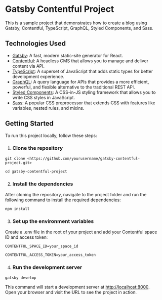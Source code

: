 # Gatsby Contentful Project

This is a sample project that demonstrates how to create a blog using Gatsby, Contentful, TypeScript, GraphQL, Styled Components, and Sass.

## Technologies Used

- [Gatsby](https://www.gatsbyjs.com/): A fast, modern static-site generator for React.
- [Contentful](https://www.contentful.com/): A headless CMS that allows you to manage and deliver content via API.
- [TypeScript](https://www.typescriptlang.org/): A superset of JavaScript that adds static types for better development experience.
- [GraphQL](https://graphql.org/): A query language for APIs that provides a more efficient, powerful, and flexible alternative to the traditional REST API.
- [Styled Components](https://styled-components.com/): A CSS-in-JS styling framework that allows you to write CSS styles in JavaScript.
- [Sass](https://sass-lang.com/): A popular CSS preprocessor that extends CSS with features like variables, nested rules, and mixins.

## Getting Started

To run this project locally, follow these steps:

1. ### Clone the repository

`git clone <https://github.com/yourusername/gatsby-contentful-project.git>`

`cd gatsby-contentful-project`

2. ### Install the dependencies
After cloning the repository, navigate to the project folder and run the following command to install the required dependencies:

`npm install`

3. ### Set up the environment variables
Create a .env file in the root of your project and add your Contentful space ID and access token:

`CONTENTFUL_SPACE_ID=your_space_id`

`CONTENTFUL_ACCESS_TOKEN=your_access_token`

4. ### Run the development server

`gatsby develop`

This command will start a development server at <http://localhost:8000>. Open your browser and visit the URL to see the project in action.
